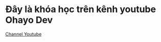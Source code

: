# Đây là khóa học trên kênh youtube Ohayo Dev

[Channel Youtube](https://www.youtube.com/@ohayo.online/videos)

